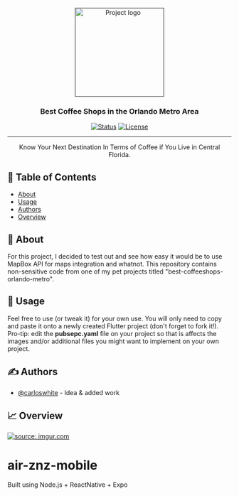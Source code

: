 <p align="center">
  <a href="" rel="noopener">
 <img width=200px height=200px src="https://cdn0.iconfinder.com/data/icons/picons-social/57/68-airbnb-2-512.png" alt="Project logo"></a>
</p>

<h3 align="center">Best Coffee Shops in the Orlando Metro Area</h3>

<div align="center">

  [![Status](https://img.shields.io/badge/status-active-success.svg)]()
  [![License](https://img.shields.io/badge/license-MIT-blue.svg)](/LICENSE)

</div>

---

<p align="center"> Know Your Next Destination In Terms of Coffee if You Live in Central Florida.
    <br> 
</p>

## 📝 Table of Contents
- [About](#about)
- [Usage](#usage)
- [Authors](#authors)
- [Overview](#solutionsoverview)

## 🧐 About <a name = "about"></a>
For this project, I decided to test out and see how easy it would be to use MapBox API for maps integration and whatnot. This repository contains non-sensitive code from one of my pet projects titled "best-coffeeshops-orlando-metro". 

## 🎈 Usage <a name="usage"></a>
Feel free to use (or tweak it) for your own use. You will only need to copy and paste it onto a newly created Flutter project (don't forget to fork it!). Pro-tip: edit the <b>pubsepc.yaml</b> file on your project so that is affects the images and/or additional files you might want to implement on your own project.

## ✍️  Authors <a name = "authors"></a>
- [@carloswhite](https://github.com/carloswhite) - Idea & added work

## 📈 Overview
<a href="https://i.imgur.com/cIlZxGa.png"><img src="https://i.imgur.com/cIlZxGa.png" title="source: imgur.com" /></a>


# air-znz-mobile
Built using Node.js + ReactNative + Expo
